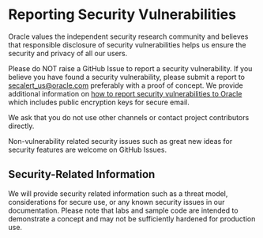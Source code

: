 # Reporting Security Vulnerabilities

Oracle values the independent security research community and believes that responsible disclosure of security vulnerabilities helps us ensure the security and privacy of all our users.

Please do NOT raise a GitHub Issue to report a security vulnerability. If you believe you have found a security vulnerability, please submit a report to secalert_us@oracle.com preferably with a proof of concept. We provide additional information on [how to report security vulnerabilities to Oracle](https://www.oracle.com/corporate/security-practices/assurance/vulnerability/reporting.html) which includes public encryption keys for secure email.

We ask that you do not use other channels or contact project contributors directly.

Non-vulnerability related security issues such as great new ideas for security features are welcome on GitHub Issues.

## Security-Related Information

We will provide security related information such as a threat model, considerations for secure use, or any known security issues in our documentation. Please note that labs and sample code are intended to demonstrate a concept and may not be sufficiently hardened for production use.
